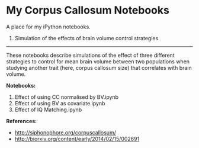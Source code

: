 My Corpus Callosum Notebooks
============================

A place for my iPython notebooks.


1. Simulation of the effects of brain volume control strategies
---------------------------------------------------------------

These notebooks describe simulations of the effect of three different strategies to control for mean brain volume between two populations when studying another trait (here, corpus callosum size) that correlates with brain volume.

**Notebooks:**

1. Effect of using CC normalised by BV.ipynb
2. Effect of using BV as covariate.ipynb
3. Effect of IQ Matching.ipynb

**References:**

- http://siphonophore.org/corpuscallosum/
- http://biorxiv.org/content/early/2014/02/15/002691
